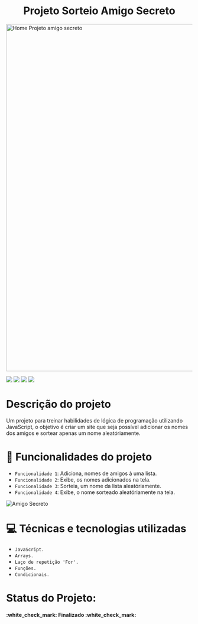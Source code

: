 <h1 align="center">Projeto Sorteio Amigo Secreto</h1>

<img width="940" alt="Home Projeto amigo secreto" src="https://github.com/user-attachments/assets/49e7b59f-b057-4db8-a230-b77c044911e9" />

<img src="https://img.shields.io/badge/Visual_Studio_Code-0078D4?style=for-the-badge&logo=visual%20studio%20code&logoColor=white" /> <img src="https://img.shields.io/badge/CSS3-1572B6?style=for-the-badge&logo=css3&logoColor=white" /> <img src="https://img.shields.io/badge/JavaScript-323330?style=for-the-badge&logo=javascript&logoColor=F7DF1E" /> <img src="https://img.shields.io/badge/HTML5-E34F26?style=for-the-badge&logo=html5&logoColor=white" />  

<h1>Descrição do projeto</h1>

<p>Um projeto para treinar habilidades de lógica de programação utilizando JavaScript, o objetivo é criar um site que seja possível adicionar os nomes dos amigos e sortear apenas um nome aleatóriamente.</p>

# :hammer: Funcionalidades do projeto

- `Funcionalidade 1`: Adiciona, nomes de amigos à uma lista.
- `Funcionalidade 2`: Exibe, os nomes adicionados na tela.
- `Funcionalidade 3`: Sorteia, um nome da lista aleatóriamente.
- `Funcionalidade 4`: Exibe, o nome sorteado aleatóriamente na tela.

![Amigo Secreto](https://github.com/user-attachments/assets/41bf6db9-2eb1-4775-bd05-80c365d6623d)

  # :computer: Técnicas e tecnologias utilizadas

- `JavaScript.`
- `Arrays.`
- `Laço de repetição 'For'.`
- `Funções.`
- `Condicionais.`

<h1>Status do Projeto:</h1>

<h4>
  :white_check_mark: Finalizado :white_check_mark:
</h4>
